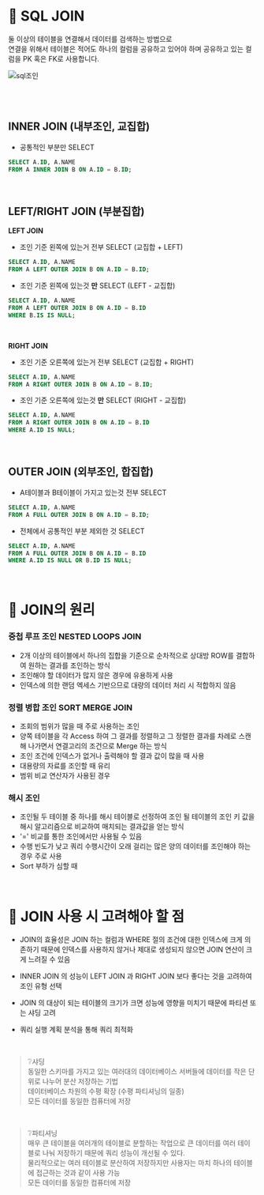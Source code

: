 # 🙌 SQL JOIN

둘 이상의 테이블을 연결해서 데이터를 검색하는 방법으로 <br>
연결을 위해서 테이블은 적어도 하나의 컬럼을 공유하고 있어야 하며 공유하고 있는 컬럼을 PK 혹은 FK로 사용합니다.

<img src="https://github.com/Fun-Fun-Study/CS-Study/assets/96433955/b786ad70-7640-40d0-88da-397848b3cdad" alt="sql조인" />

<br><br>

## INNER JOIN (내부조인, 교집합)

- 공통적인 부분만 SELECT

```sql
SELECT A.ID, A.NAME
FROM A INNER JOIN B ON A.ID = B.ID;
```

<br>

## LEFT/RIGHT JOIN (부분집합)

**LEFT JOIN**

- 조인 기준 왼쪽에 있는거 전부 SELECT (교집합 + LEFT)

```sql
SELECT A.ID, A.NAME
FROM A LEFT OUTER JOIN B ON A.ID = B.ID;
```

- 조인 기준 왼쪽에 있는것 **만** SELECT (LEFT - 교집합)

```sql
SELECT A.ID, A.NAME
FROM A LEFT OUTER JOIN B ON A.ID = B.ID
WHERE B.IS IS NULL;
```

<br>

**RIGHT JOIN**

- 조인 기준 오른쪽에 있는거 전부 SELECT (교집합 + RIGHT)

```sql
SELECT A.ID, A.NAME
FROM A RIGHT OUTER JOIN B ON A.ID = B.ID;
```

- 조인 기준 오른쪽에 있는것 **만** SELECT (RIGHT - 교집합)

```sql
SELECT A.ID, A.NAME
FROM A RIGHT OUTER JOIN B ON A.ID = B.ID
WHERE A.ID IS NULL;
```

<br>

## OUTER JOIN (외부조인, 합집합)

- A테이블과 B테이블이 가지고 있는것 전부 SELECT

```sql
SELECT A.ID, A.NAME
FROM A FULL OUTER JOIN B ON A.ID = B.ID;
```

- 전체에서 공통적인 부분 제외한 것 SELECT

```sql
SELECT A.ID, A.NAME
FROM A FULL OUTER JOIN B ON A.ID = B.ID
WHERE A.ID IS NULL OR B.ID IS NULL;
```

<br>

# 🙌 JOIN의 원리

### 중첩 루프 조인 NESTED LOOPS JOIN

- 2개 이상의 테이블에서 하나의 집합을 기준으로 순차적으로 상대방 ROW를 결합하여 원하는 결과를 조인하는 방식
- 조인해야 할 데이터가 많지 않은 경우에 유용하게 사용
- 인덱스에 의한 랜덤 엑세스 기반으므로 대량의 데이터 처리 시 적합하지 않음

### 정렬 병합 조인 SORT MERGE JOIN

- 조회의 범위가 많을 때 주로 사용하는 조인
- 양쪽 테이블을 각 Access 하여 그 결과를 정렬하고 그 정렬한 결과를 차례로 스캔해 나가면서 연결고리의 조건으로 Merge 하는 방식
- 조인 조건에 인덱스가 없거나 출력해야 할 결과 값이 많을 때 사용
- 대용량의 자료를 조인할 때 유리
- 범위 비교 연산자가 사용된 경우

### 해시 조인

- 조인될 두 테이블 중 하나를 해시 테이블로 선정하여 조인 될 테이블의 조인 키 값을 해시 알고리즘으로 비교하여 매치되는 결과값을 얻는 방식
- '=' 비교를 통한 조인에서만 사용될 수 있음
- 수행 빈도가 낮고 쿼리 수행시간이 오래 걸리는 많은 양의 데이터를 조인해야 하는 경우 주로 사용
- Sort 부하가 심할 때

<br>

# 🙌 JOIN 사용 시 고려해야 할 점

- JOIN의 효율성은 JOIN 하는 컬럼과 WHERE 절의 조건에 대한 인덱스에 크게 의존하기 때문에 인덱스를 사용하지 않거나 제대로 생성되지 않으면 JOIN 연산이 크게 느려질 수 있음
- INNER JOIN 의 성능이 LEFT JOIN 과 RIGHT JOIN 보다 좋다는 것을 고려하여 조인 유형 선택
- JOIN 의 대상이 되는 테이블의 크기가 크면 성능에 영향을 미치기 때문에 파티션 또는 샤딩 고려
- 쿼리 실행 계획 분석을 통해 쿼리 최적화

  <br>

> ❔샤딩 <br>
> 동일한 스키마를 가지고 있는 여러대의 데이터베이스 서버들에 데이터를 작은 단위로 나누어 분산 저장하는 기법 <br>
> 데이터베이스 차원의 수평 확장 (수평 파티셔닝의 일종) <br>
> 모든 데이터를 동일한 컴퓨터에 저장

<br>

> ❔파티셔닝 <br>
> 매우 큰 테이블을 여러개의 테이블로 분할하는 작업으로 큰 데이터를 여러 테이블로 나눠 저장하기 때문에 쿼리 성능이 개선될 수 있다. <br>
> 물리적으로는 여러 테이블로 분산하여 저장하지만 사용자는 마치 하나의 테이블에 접근하는 것과 같이 사용 가능 <br>
> 모든 데이터를 동일한 컴퓨터에 저장

<br>
